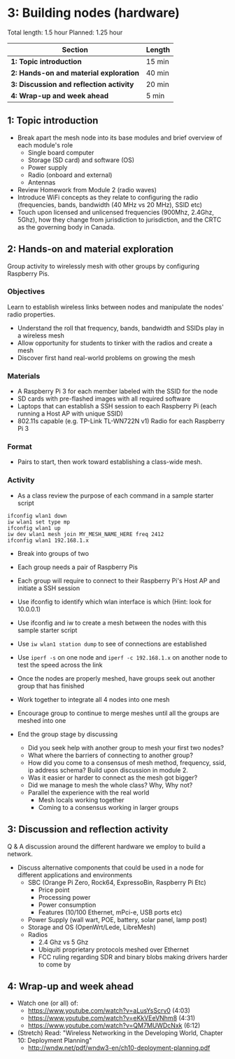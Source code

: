 # 3: Building nodes (hardware)

Total length:  1.5 hour
Planned:      1.25 hour

| **Section**                                        | **Length** |
|----------------------------------------------------|------------|
| **1: Topic introduction**                          | 15 min     |
| **2: Hands-on and material exploration**           | 40 min     |
| **3: Discussion and reflection activity**          | 20 min     |
| **4: Wrap-up and week ahead**                      | 5 min      |

## 1: Topic introduction
* Break apart the mesh node into its base modules and brief overview of each module's role
  * Single board computer
  * Storage (SD card) and software (OS)
  * Power supply
  * Radio (onboard and external)
  * Antennas
* Review Homework from Module 2 (radio waves)
* Introduce WiFi concepts as they relate to configuring the radio (frequencies, bands, bandwidth (40 MHz vs 20 MHz), SSID etc)
* Touch upon licensed and unlicensed frequencies (900Mhz, 2.4Ghz, 5Ghz), how they change from jurisdiction to jurisdiction, and the CRTC as the governing body in Canada.

## 2: Hands-on and material exploration

Group activity to wirelessly mesh with other groups by configuring Raspberry Pis.

### Objectives

Learn to establish wireless links between nodes and manipulate the nodes' radio properties.
* Understand the roll that frequency, bands, bandwidth and SSIDs play in a wireless mesh
* Allow opportunity for students to tinker with the radios and create a mesh
* Discover first hand real-world problems on growing the mesh

### Materials

* A Raspberry Pi 3 for each member labeled with the SSID for the node
* SD cards with pre-flashed images with all required software 
* Laptops that can establish a SSH session to each Raspberry Pi (each running a Host AP with unique SSID) 
* 802.11s capable (e.g. TP-Link TL-WN722N v1) Radio for each Raspberry Pi 3 

### Format

* Pairs to start, then work toward establishing a class-wide mesh.

### Activity

* As a class review the purpose of each command in a sample starter script
```
ifconfig wlan1 down
iw wlan1 set type mp
ifconfig wlan1 up
iw dev wlan1 mesh join MY_MESH_NAME_HERE freq 2412
ifconfig wlan1 192.168.1.x
```
* Break into groups of two
* Each group needs a pair of Raspberry Pis
* Each group will require to connect to their Raspberry Pi's Host AP and initiate a SSH session
* Use ifconfig to identify which wlan interface is which (Hint: look for 10.0.0.1)
* Use ifconfig and iw to create a mesh between the nodes with this sample starter script
* Use `iw wlan1 station dump` to see of connections are established
* Use `iperf -s` on one node and `iperf -c 192.168.1.x` on another node to test the speed across the link
* Once the nodes are properly meshed, have groups seek out another group that has finished
* Work together to integrate all 4 nodes into one mesh
* Encourage group to continue to merge meshes until all the groups are meshed into one

* End the group stage by discussing
  * Did you seek help with another group to mesh your first two nodes?
  * What where the barriers of connecting to another group?
  * How did you come to a consensus of mesh method, frequency, ssid, ip address schema? Build upon discussion in module 2.
  * Was it easier or harder to connect as the mesh got bigger?
  * Did we manage to mesh the whole class? Why, Why not?
  * Parallel the experience with the real world
    * Mesh locals working together
    * Coming to a consensus working in larger groups
  
## 3: Discussion and reflection activity

Q & A discussion around the different hardware we employ to build a network.

* Discuss alternative components that could be used in a node for different applications and environments
  * SBC (Orange Pi Zero, Rock64, ExpressoBin, Raspberry Pi Etc)
    * Price point
    * Processing power
    * Power consumption
    * Features (10/100 Ethernet, mPci-e, USB ports etc)
  * Power Supply (wall wart, POE, battery, solar panel, lamp post)
  * Storage and OS (OpenWrt/Lede, LibreMesh)
  * Radios 
    * 2.4 Ghz vs 5 Ghz
    * Ubiquiti proprietary protocols meshed over Ethernet
    * FCC ruling regarding SDR and binary blobs making drivers harder to come by

## 4: Wrap-up and week ahead


- Watch one (or all) of:
    - https://www.youtube.com/watch?v=aLusYsScrv0 (4:03)
    - https://www.youtube.com/watch?v=eKkVEeVNhm8 (4:31)
    - https://www.youtube.com/watch?v=QM7MUWDcNxk (6:12)
- (Stretch) Read: "Wireless Networking in the Developing World, Chapter 10: Deployment Planning"
     - http://wndw.net/pdf/wndw3-en/ch10-deployment-planning.pdf


